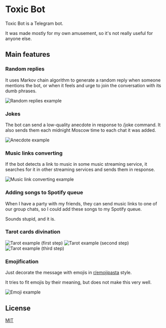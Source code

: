 # Toxic Bot

Toxic Bot is a Telegram bot.

It was made mostly for my own amusement, so it's not really useful
for anyone else.


## Main features

### Random replies

It uses Markov chain algorithm to generate a random reply when someone 
mentions the bot, or when it feels and urge to join the conversation with
its dumb phrases.

![Random replies example](./docs/img/chain.png)


### Jokes

The bot can send a low-quality anecdote in response to /joke command.
It also sends them each midnight Moscow time to each chat it was added.

![Anecdote example](./docs/img/anecdote.png)


### Music links converting

If the bot detects a link to music in some music streaming service, it searches
for it in other streaming services and sends them in response.

![Music link converting example](./docs/img/streaming.png)


### Adding songs to Spotify queue

When I have a party with my friends, they can send music links to one of 
our group chats, so I could add these songs to my Spotify queue.

Sounds stupid, and it is.


### Tarot cards divination

![Tarot example (first step)](./docs/img/taro-1.png)
![Tarot example (second step)](./docs/img/taro-2.png)
![Tarot example (third step)](./docs/img/taro-3.png)


### Emojification

Just decorate the message with emojis in 
[r/emojipasta](https://www.reddit.com/r/emojipasta/) style.

It tries to fit emojis by their meaning, but does not make this very well.

![Emoji example](./docs/img/emoji.png)


## License

[MIT](https://choosealicense.com/licenses/mit/)
